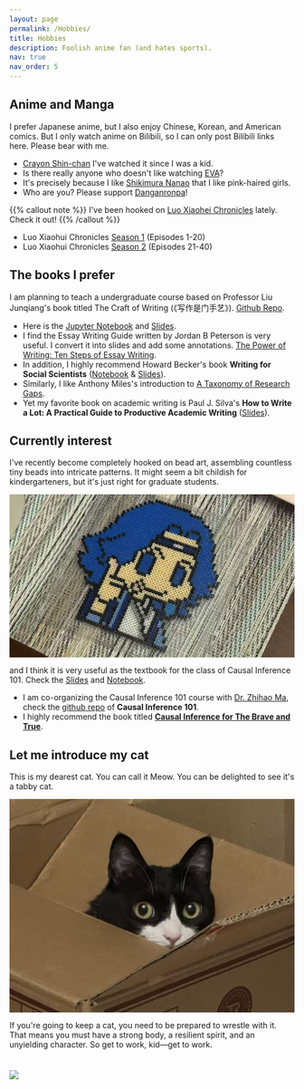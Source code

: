 ```yaml
---
layout: page
permalink: /Hobbies/
title: Hobbies
description: Foolish anime fan (and hates sports). 
nav: true
nav_order: 5
---
```


## Anime and Manga

I prefer Japanese anime, but I also enjoy Chinese, Korean, and American comics. But I only watch anime on Bilibili, so I can only post Bilibili links here. Please bear with me.

- [Crayon Shin-chan](https://www.bilibili.com/bangumi/play/ep825757?spm_id_from=333.1387.0.0&from_spmid=666.25.episode.0)  I've watched it since I was a kid. 
- Is there really anyone who doesn't like watching [EVA](https://www.bilibili.com/bangumi/play/ep29857?spm_id_from=333.1387.0.0&from_spmid=666.25.episode.0)?
- It's precisely because I like [Shikimura Nanao](https://www.bilibili.com/bangumi/play/ep90830?spm_id_from=333.1387.0.0&from_spmid=666.25.episode.0) that I like pink-haired girls.
- Who are you? Please support [Danganronpa](https://www.bilibili.com/bangumi/play/ss4400?spm_id_from=333.1387.0.0)!

{{% callout note %}} I've been hooked on [Luo Xiaohei Chronicles](https://www.bilibili.com/bangumi/play/ss1733?spm_id_from=333.1387.0.0) lately. Check it out! {{% /callout %}}

- Luo Xiaohui Chronicles [Season 1](https://www.bilibili.com/bangumi/play/ep32374?spm_id_from=333.1387.0.0&from_spmid=666.25.episode.0) (Episodes 1-20)
- Luo Xiaohui Chronicles [Season 2](https://www.bilibili.com/bangumi/play/ep82320?spm_id_from=333.1387.0.0&from_spmid=666.25.episode.0) (Episodes 21-40)


## The books I prefer

I am planning to teach a undergraduate course based on Professor Liu Junqiang's book titled The Craft of Writing (《写作是门手艺》). [Github Repo](https://github.com/SocratesAcademy/craft). 
- Here is the [Jupyter Notebook](https://nbviewer.jupyter.org/github/SocratesAcademy/craft/blob/main/The-Craft-of-Writing.ipynb?flush_cache=true) and [Slides](https://nbviewer.jupyter.org/format/slides/github/SocratesAcademy/craft/blob/main/The-Craft-of-Writing.ipynb#/). 
- I find the Essay Writing Guide written by Jordan B Peterson is very useful. I convert it into slides and add some annotations. [The Power of Writing: Ten Steps of Essay Writing](https://computational-communication.com/workshop/notebook/Essay%20Writing%20Guide.slides.html#/). 
- In addition, I highly recommend Howard Becker's book **Writing for Social Scientists** ([Notebook](https://nbviewer.org/github/SocratesAcademy/tricks/blob/main/Writing4SocialScientists.ipynb) & [Slides](https://nbviewer.jupyter.org/format/slides/github/SocratesAcademy/tricks/blob/main/Writing4SocialScientists.ipynb#/)). 
- Similarly, I like Anthony Miles's introduction to [A Taxonomy of Research Gaps](https://nbviewer.jupyter.org/format/slides/github/SocratesAcademy/craft/blob/main/WritingResearchGaps.ipynb#/).
- Yet my favorite book on academic writing is Paul J. Silva's **How to Write a Lot: A Practical Guide to Productive Academic Writing** ([Slides](https://socratesacademy.github.io/craft/how-to-write-a-lot-2023.slides.html#/)). 

## Currently interest

I've recently become completely hooked on bead art, assembling countless tiny beads into intricate patterns. It might seem a bit childish for kindergarteners, but it's just right for graduate students.

<img src="/assets/img/pindou.jpg" align = "middle" width = "800px">

and I think it is very useful as the textbook for the class of Causal Inference 101. Check the
[Slides](https://nbviewer.org/format/slides/github/socrateslab/causal101/blob/main/causal101.ipynb#/) and [Notebook](https://nbviewer.org/github/socrateslab/causal101/blob/main/causal101.ipynb). 
- I am co-organizing the Causal Inference 101 course with [Dr. Zhihao Ma](https://github.com/xiaoma093), check the [github repo](https://github.com/socrateslab/causal101/discussions) of **Causal Inference 101**.
- I highly recommend the book titled [**Causal Inference for The Brave and True**](https://matheusfacure.github.io/python-causality-handbook/landing-page.html).


## Let me introduce my cat


This is my dearest cat. You can call it Meow. You can be delighted to see it's a tabby cat.

<img src="/assets/img/Meow1.jpg" align = "middle" width = "800px">

If you're going to keep a cat, you need to be prepared to wrestle with it. That means you must have a strong body, a resilient spirit, and an unyielding character. So get to work, kid—get to work.

<br>
<a href="https://github.com/SocratesClub/SocratesClub.github.io/edit/master/_pages/teaching.md">
  <img src="https://user-images.githubusercontent.com/543384/192227995-fdb3a693-2f68-4dc4-b9bd-06053066322f.png" width = "800" align="middle" />
</a>
<br>


